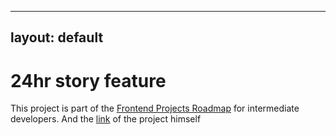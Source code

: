 <!-- START JEKYLL LAYOUT -->
---
layout: default
---
<!-- END JEKYLL LAYOUT -->
# 24hr story feature

This project is part of the [Frontend Projects Roadmap](https://roadmap.sh/frontend/projects) for intermediate developers. And the [link](https://roadmap.sh/projects/stories-feature) of the project himself 
